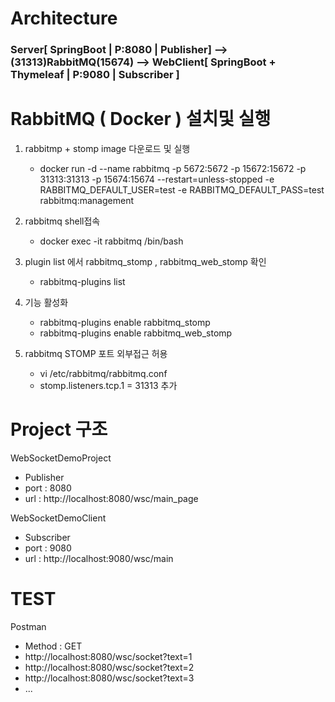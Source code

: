 
# Architecture
### Server[ SpringBoot | P:8080 | Publisher] --> (31313)RabbitMQ(15674) --> WebClient[ SpringBoot + Thymeleaf | P:9080 | Subscriber ]


# RabbitMQ ( Docker ) 설치및 실행
1. rabbitmp + stomp image 다운로드 및 실행

    - docker run -d --name rabbitmq -p 5672:5672 -p 15672:15672 -p 31313:31313 -p 15674:15674 --restart=unless-stopped -e RABBITMQ_DEFAULT_USER=test -e RABBITMQ_DEFAULT_PASS=test rabbitmq:management
              
2. rabbitmq shell접속

    - docker exec -it rabbitmq /bin/bash

3. plugin list 에서 rabbitmq_stomp , rabbitmq_web_stomp 확인

    - rabbitmq-plugins list

4. 기능 활성화

    - rabbitmq-plugins enable rabbitmq_stomp
    - rabbitmq-plugins enable rabbitmq_web_stomp

5. rabbitmq STOMP 포트 외부접근 허용

    - vi /etc/rabbitmq/rabbitmq.conf
    - stomp.listeners.tcp.1 = 31313 추가


# Project 구조
WebSocketDemoProject

* Publisher 
* port : 8080
* url : http://localhost:8080/wsc/main_page

WebSocketDemoClient

* Subscriber
* port : 9080
* url : http://localhost:9080/wsc/main

# TEST
Postman

* Method : GET
* http://localhost:8080/wsc/socket?text=1
* http://localhost:8080/wsc/socket?text=2
* http://localhost:8080/wsc/socket?text=3
* ...
